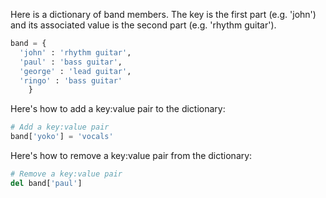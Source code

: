 Here is a dictionary of band members. The key is the first part (e.g. 'john') and its associated value is the second part (e.g. 'rhythm guitar').

```python
band = {
  'john' : 'rhythm guitar',
  'paul' : 'bass guitar',
  'george' : 'lead guitar',
  'ringo' : 'bass guitar'
	}
```

Here's how to add a key:value pair to the dictionary:

```python
# Add a key:value pair
band['yoko'] = 'vocals'
```

Here's how to remove a key:value pair from the dictionary:

```python
# Remove a key:value pair
del band['paul']
```

